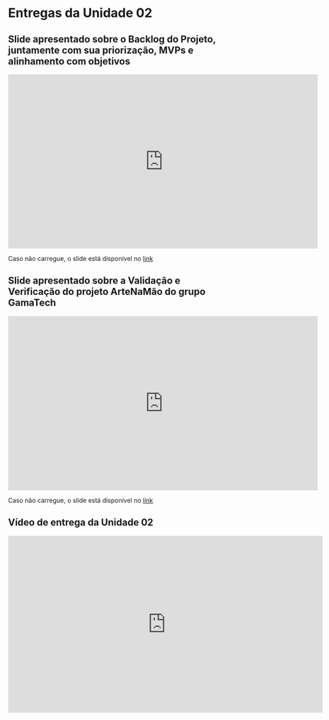 # Entregas da Unidade 02

## Slide apresentado sobre o Backlog do Projeto, juntamente com sua priorização, MVPs e alinhamento com objetivos

<iframe src="https://mdsreq-fga-unb.github.io/2023.2-AngelaCabeleireira/pdf/Backlog_Projeto.pdf" width="700" height="394" style="border: none;"></iframe>

Caso não carregue, o slide está disponível no [link](../pdf/Backlog_Projeto.pdf)

## Slide apresentado sobre a Validação e Verificação do projeto ArteNaMão do grupo GamaTech

<iframe src="https://mdsreq-fga-unb.github.io/2023.2-AngelaCabeleireira/pdf/Validacao_e_Verificacao_do_ArteNaMao.pdf" width="700" height="394" style="border: none;"></iframe>

Caso não carregue, o slide está disponível no [link](../pdf/Validacao_e_Verificacao_do_ArteNaMao.pdf)

## Vídeo de entrega da Unidade 02

<iframe width="711" height="400" src="https://www.youtube.com/embed/cYT3A0UYG4w" title="Entrega Unidade 2 - Pentágono Cabeludo" frameborder="0" allow="accelerometer; autoplay; clipboard-write; encrypted-media; gyroscope; picture-in-picture; web-share" allowfullscreen></iframe>